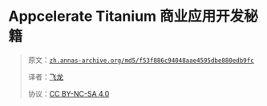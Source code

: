 # Appcelerate Titanium 商业应用开发秘籍

> 原文：[`zh.annas-archive.org/md5/f53f886c94048aae4595dbe880edb9fc`](https://zh.annas-archive.org/md5/f53f886c94048aae4595dbe880edb9fc)
> 
> 译者：[飞龙](https://github.com/wizardforcel)
> 
> 协议：[CC BY-NC-SA 4.0](http://creativecommons.org/licenses/by-nc-sa/4.0/)